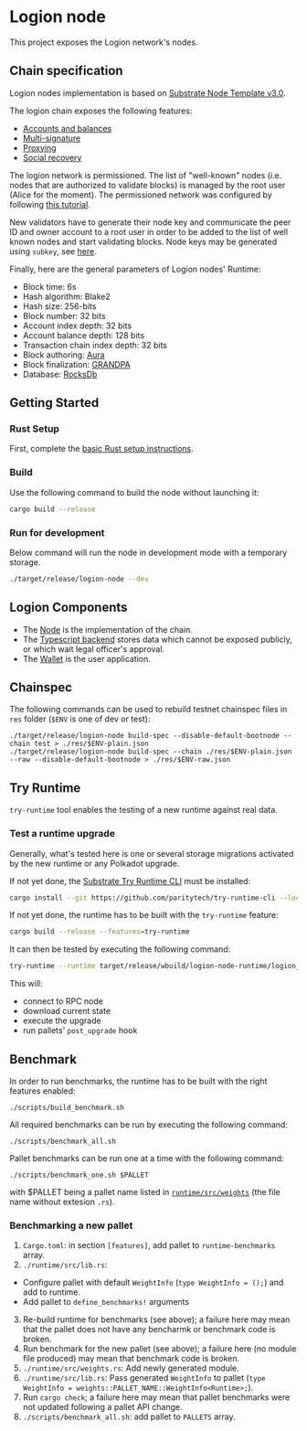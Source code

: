 # Logion node

This project exposes the Logion network's nodes.

## Chain specification

Logion nodes implementation is based on
[Substrate Node Template v3.0](https://github.com/substrate-developer-hub/substrate-node-template/releases/tag/v3.0.0%2B1).

The logion chain exposes the following features:
- [Accounts and balances](https://substrate.dev/rustdocs/v3.0.0/pallet_balances/index.html)
- [Multi-signature](https://substrate.dev/rustdocs/v3.0.0/pallet_multisig/index.html)
- [Proxying](https://substrate.dev/rustdocs/v3.0.0/pallet_proxy/index.html)
- [Social recovery](https://substrate.dev/rustdocs/v3.0.0/pallet_recovery/index.html)

The logion network is permissioned. The list of "well-known" nodes (i.e. nodes that are authorized to
validate blocks) is managed by the root user (Alice for the moment). The permissioned network was configured by
following [this tutorial](https://substrate.dev/docs/en/tutorials/build-permission-network/).

New validators have to generate their node key and communicate the peer ID and owner account to a root user in order
to be added to the
list of well known nodes and start validating blocks. Node keys may be generated
using `subkey`, see [here](https://substrate.dev/docs/en/knowledgebase/integrate/subkey#generating-node-keys).

Finally, here are the general parameters of Logion nodes' Runtime:
- Block time: 6s
- Hash algorithm: Blake2
- Hash size: 256-bits
- Block number: 32 bits
- Account index depth: 32 bits
- Account balance depth: 128 bits
- Transaction chain index depth: 32 bits
- Block authoring: [Aura](https://substrate.dev/docs/en/knowledgebase/advanced/consensus#aura)
- Block finalization: [GRANDPA](https://substrate.dev/docs/en/knowledgebase/advanced/consensus#grandpa)
- Database: [RocksDb](https://rocksdb.org/)

## Getting Started

### Rust Setup

First, complete the [basic Rust setup instructions](./docs/rust-setup.md).

### Build

Use the following command to build the node without launching it:

```sh
cargo build --release
```

### Run for development

Below command will run the node in development mode with a temporary storage.

```sh
./target/release/logion-node --dev
```

## Logion Components

* The [Node](https://github.com/logion-network/logion-node) is the implementation of the chain.
* The [Typescript backend](https://github.com/logion-network/logion-backend-ts) stores data which cannot be exposed publicly, or which wait legal officer's approval.
* The [Wallet](https://github.com/logion-network/logion-wallet) is the user application.

## Chainspec

The following commands can be used to rebuild testnet chainspec files in `res` folder (`$ENV` is one of dev or test):

```
./target/release/logion-node build-spec --disable-default-bootnode --chain test > ./res/$ENV-plain.json
./target/release/logion-node build-spec --chain ./res/$ENV-plain.json --raw --disable-default-bootnode > ./res/$ENV-raw.json
```

## Try Runtime

`try-runtime` tool enables the testing of a new runtime against real data.

### Test a runtime upgrade

Generally, what's tested here is one or several storage migrations activated by the new runtime or any Polkadot upgrade.

If not yet done, the [Substrate Try Runtime CLI](https://github.com/paritytech/try-runtime-cli) must be installed:

```sh
cargo install --git https://github.com/paritytech/try-runtime-cli --locked
```

If not yet done, the runtime has to be built with the `try-runtime` feature:

```sh
cargo build --release --features=try-runtime
```

It can then be tested by executing the following command:

```sh
try-runtime --runtime target/release/wbuild/logion-node-runtime/logion_node_runtime.compact.compressed.wasm on-runtime-upgrade live --uri wss://rpc01.logion.network:443
```

This will:
- connect to RPC node
- download current state
- execute the upgrade
- run pallets' `post_upgrade` hook

## Benchmark

In order to run benchmarks, the runtime has to be built with the right features enabled:

```
./scripts/build_benchmark.sh
```

All required benchmarks can be run by executing the following command:

```
./scripts/benchmark_all.sh
```

Pallet benchmarks can be run one at a time with the following command:

```
./scripts/benchmark_one.sh $PALLET
```

with $PALLET being a pallet name listed in [`runtime/src/weights`](`./runtime/src/weights`) (the file name without extesion `.rs`).

### Benchmarking a new pallet

1. `Cargo.toml`: in section `[features]`, add pallet to `runtime-benchmarks` array.
2. `./runtime/src/lib.rs`:
  - Configure pallet with default `WeightInfo` (`type WeightInfo = ();`) and add to runtime.
  - Add pallet to `define_benchmarks!` arguments
3. Re-build runtime for benchmarks (see above); a failure here may mean that the pallet does not have any bencharmk or benchmark code is broken.
4. Run benchmark for the new pallet (see above); a failure here (no module file produced) may mean that benchmark code is broken.
5. `./runtime/src/weights.rs`: Add newly generated module.
6. `./runtime/src/lib.rs`: Pass generated `WeightInfo` to pallet (`type WeightInfo = weights::PALLET_NAME::WeightInfo<Runtime>;`).
7. Run `cargo check`; a failure here may mean that pallet benchmarks were not updated following a pallet API change.
8. `./scripts/benchmark_all.sh`: add pallet to `PALLETS` array.
